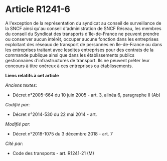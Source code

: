 # Article R1241-6

A l'exception de la représentation du syndicat au conseil de surveillance de la SNCF ainsi qu'au conseil d'administration de
SNCF Réseau, les membres du conseil du Syndicat des transports d'Ile-de-France ne peuvent prendre ou conserver aucun intérêt,
occuper aucune fonction dans les entreprises exploitant des réseaux de transport de personnes en Ile-de-France ou dans les
entreprises traitant avec lesdites entreprises pour des contrats de la commande publique ainsi que dans les établissements
publics gestionnaires d'infrastructures de transport. Ils ne peuvent prêter leur concours à titre onéreux à ces entreprises
ou établissements.

**Liens relatifs à cet article**

_Anciens textes_:

  - Décret n°2005-664 du 10 juin 2005 - art. 3, alinéa 6, paragraphe II (Ab)

_Codifié par_:

  - Décret n°2014-530 du 22 mai 2014 - art.

_Modifié par_:

  - Décret n°2018-1075 du 3 décembre 2018 - art. 7

_Cité par_:

  - Code des transports - art. R1241-21 (M)
